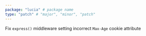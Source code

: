 ```yaml
---
package: "lucia" # package name
type: "patch" # "major", "minor", "patch"
---
```


Fix `express()` middleware setting incorrect `Max-Age` cookie attribute